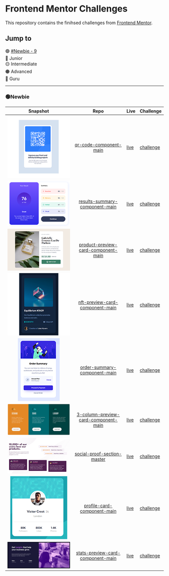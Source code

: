 # Frontend Mentor Challenges
This repository contains the finihsed challenges from [Frontend Mentor](https://www.frontendmentor.io/challenges). 

## Jump to<br>
🟢 [#Newbie - 9](#newbie)<br>
🔵 Junior<br>
🟡 Intermediate<br>
🟠 Advanced<br>
🔴 Guru<br>

---
### 🟢Newbie

| Snapshot | Repo | Live | Challenge |
|:---:|:---:|---|---|
|![thumbnail](https://github.com/Pr3t0r/qr-code-component-main/blob/main/screenshots/thumbnail.png)|[qr-code-component-main](https://github.com/Pr3t0r/qr-code-component-main) | [live](https://pr3t0r.github.io/qr-code-component-main/)| [challenge](https://www.frontendmentor.io/solutions/basic-techniques-as-possible-bYWbOrkTZO)|
|![thumbnail](https://github.com/Pr3t0r/results-summary-component-main/blob/main/screenshots/thumbnail.png)|[results-summary-component-main](https://github.com/Pr3t0r/results-summary-component-main) | [live](https://pr3t0r.github.io/results-summary-component-main/)| [challenge](https://www.frontendmentor.io/solutions/css-custom-properties-without-framewrok-2iaJcs9UPG)|
|![thumbnail](https://github.com/Pr3t0r/product-preview-card-component-main/blob/main/screenshots/thumbnail.png)|[product-preview-card-component-main](https://github.com/Pr3t0r/product-preview-card-component-main) | [live](https://pr3t0r.github.io/product-preview-card-component-main/)| [challenge](https://www.frontendmentor.io/solutions/created-with-flexbox-and-media-queries-nWhtTWFNoD)|
|![thumbnail](https://github.com/Pr3t0r/nft-preview-card-component-main/blob/main/screenshots/thumbnail.png)|[nft-preview-card-component-main](https://github.com/Pr3t0r/nft-preview-card-component-main) | [live](https://pr3t0r.github.io/nft-preview-card-component-main/)| [challenge](https://www.frontendmentor.io/solutions/flexbox-boxshadow-pseudo-without-exact-measure-data-gPCabxyp8p)|
|![thumbnail](https://github.com/Pr3t0r/order-summary-component-main/blob/main/screenshots/thumbnail.png)|[order-summary-component-main](https://github.com/Pr3t0r/order-summary-component-main) | [live](https://pr3t0r.github.io/order-summary-component-main/)| [challenge](https://www.frontendmentor.io/solutions/flexbox-vanilla-css-pupZSfKUZn)|
|![thumbnail](https://github.com/Pr3t0r/3-column-preview-card-component-main/blob/main/screenshots/thumbnail.png)|[3-column-preview-card-component-main](https://github.com/Pr3t0r/3-column-preview-card-component-main) | [live]()| [challenge](https://www.frontendmentor.io/solutions/css-grid-flexbox-custom-properties-UVfTJPGAXm)|
|![thumbnail](https://github.com/Pr3t0r/social-proof-section-master/blob/main/screenshots/thumbnail.png)|[social-proof-section-master](https://github.com/Pr3t0r/social-proof-section-master) | [live](https://pr3t0r.github.io/social-proof-section-master/)| [challenge](https://www.frontendmentor.io/solutions/css-grid-vEqZScY0ZL)|
|![thumbnail](https://github.com/Pr3t0r/profile-card-component-main/blob/main/screenshots/thumbnail.png)|[profile-card-component-main](https://github.com/Pr3t0r/profile-card-component-main) | [live](https://pr3t0r.github.io/profile-card-component-main/)| [challenge](https://www.frontendmentor.io/solutions/card-component-f_gULRvBzo)|
|![thumbnail](https://github.com/Pr3t0r/stats-preview-card-component-main/blob/main/screenshots/thumbnail.png)|[stats-preview-card-component-main](https://github.com/Pr3t0r/stats-preview-card-component-main) | [live](https://pr3t0r.github.io/stats-preview-card-component-main/)| [challenge](https://www.frontendmentor.io/solutions/blending-modes-grid-flex-qGXX5Y8DNM)|

